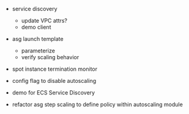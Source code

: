 - service discovery
    - update VPC attrs?
    - demo client

- asg launch template
    - parameterize
    - verify scaling behavior

- spot instance termination monitor
- config flag to disable autoscaling
- demo for ECS Service Discovery
- refactor asg step scaling to define policy within autoscaling module